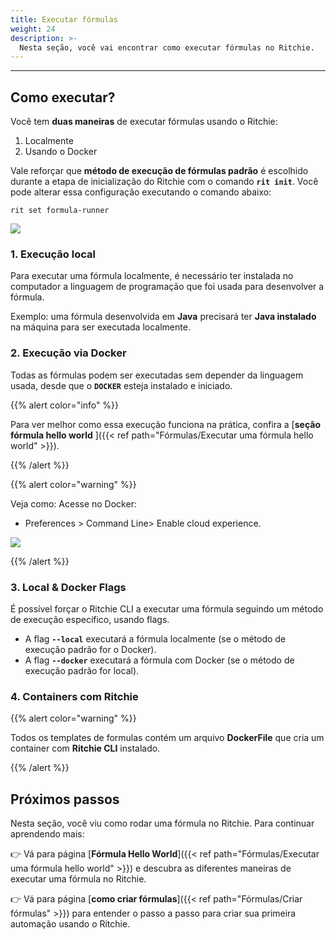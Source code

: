 ```yaml
---
title: Executar fórmulas
weight: 24
description: >-
  Nesta seção, você vai encontrar como executar fórmulas no Ritchie.
---
```


---

## Como executar? 

Você tem **duas maneiras** de executar fórmulas usando o Ritchie:

1. Localmente
2. Usando o Docker

Vale reforçar que **método de execução de fórmulas padrão** é escolhido durante a etapa de inicialização do Ritchie com o comando **`rit init`**. Você pode alterar essa configuração executando o comando abaixo:

```text
rit set formula-runner
```

![](/shared/rit-run-formula.gif)

### 1. Execução local

Para executar uma fórmula localmente, é necessário ter instalada no computador a linguagem de programação que foi usada para desenvolver a fórmula.

Exemplo: uma fórmula desenvolvida em **Java** precisará ter **Java instalado** na máquina para ser executada localmente.


### 2. Execução via Docker

Todas as fórmulas podem ser executadas sem depender da linguagem usada, desde que o **`DOCKER`** esteja instalado e iniciado.

{{% alert color="info" %}}

Para ver melhor como essa execução funciona na prática, confira a [**seção fórmula hello world** ]({{< ref path="Fórmulas/Executar uma fórmula hello world" >}}).

{{% /alert %}}

{{% alert color="warning" %}}

Veja como:
Acesse no Docker:
 - Preferences > Command Line> Enable cloud experience.

 ![](/shared/ios-docker.PNG)

{{% /alert %}}

### 3. Local & Docker Flags

É possível forçar o Ritchie CLI a executar uma fórmula seguindo um método de execução específico, usando flags.

* A flag **`--local`** executará a fórmula localmente (se o método de execução padrão for o Docker).
* A flag **`--docker`** executará a fórmula com Docker (se o método de execução padrão for local).

### 4. Containers com Ritchie

{{% alert color="warning" %}}

Todos os templates de formulas contém um arquivo **DockerFile** que cria um container com **Ritchie CLI** instalado.

{{% /alert %}}

## Próximos passos

Nesta seção, você viu como rodar uma fórmula no Ritchie. Para continuar aprendendo mais:

👉 Vá para página [**Fórmula Hello World**]({{< ref path="Fórmulas/Executar uma fórmula hello world" >}}) e descubra as diferentes maneiras de executar uma fórmula no Ritchie.

👉 Vá para página [**como criar fórmulas**]({{< ref path="Fórmulas/Criar fórmulas" >}}) para entender o passo a passo para criar sua primeira automação usando o Ritchie.
